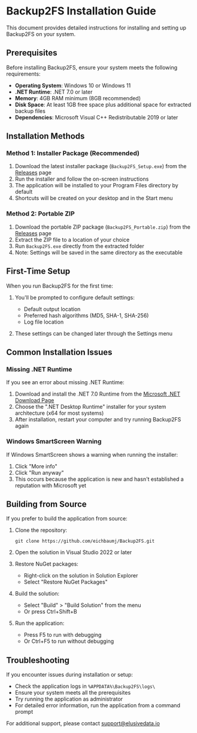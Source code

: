 # Backup2FS Installation Guide

This document provides detailed instructions for installing and setting up Backup2FS on your system.

## Prerequisites

Before installing Backup2FS, ensure your system meets the following requirements:

- **Operating System**: Windows 10 or Windows 11
- **.NET Runtime**: .NET 7.0 or later
- **Memory**: 4GB RAM minimum (8GB recommended)
- **Disk Space**: At least 1GB free space plus additional space for extracted backup files
- **Dependencies**: Microsoft Visual C++ Redistributable 2019 or later

## Installation Methods

### Method 1: Installer Package (Recommended)

1. Download the latest installer package (`Backup2FS_Setup.exe`) from the [Releases](https://github.com/eichbaumj/Backup2FS/releases) page
2. Run the installer and follow the on-screen instructions
3. The application will be installed to your Program Files directory by default
4. Shortcuts will be created on your desktop and in the Start menu

### Method 2: Portable ZIP

1. Download the portable ZIP package (`Backup2FS_Portable.zip`) from the [Releases](https://github.com/eichbaumj/Backup2FS/releases) page
2. Extract the ZIP file to a location of your choice
3. Run `Backup2FS.exe` directly from the extracted folder
4. Note: Settings will be saved in the same directory as the executable

## First-Time Setup

When you run Backup2FS for the first time:

1. You'll be prompted to configure default settings:
   - Default output location
   - Preferred hash algorithms (MD5, SHA-1, SHA-256)
   - Log file location

2. These settings can be changed later through the Settings menu

## Common Installation Issues

### Missing .NET Runtime

If you see an error about missing .NET Runtime:

1. Download and install the .NET 7.0 Runtime from the [Microsoft .NET Download Page](https://dotnet.microsoft.com/download/dotnet/7.0)
2. Choose the ".NET Desktop Runtime" installer for your system architecture (x64 for most systems)
3. After installation, restart your computer and try running Backup2FS again

### Windows SmartScreen Warning

If Windows SmartScreen shows a warning when running the installer:

1. Click "More info"
2. Click "Run anyway"
3. This occurs because the application is new and hasn't established a reputation with Microsoft yet

## Building from Source

If you prefer to build the application from source:

1. Clone the repository:
   ```
   git clone https://github.com/eichbaumj/Backup2FS.git
   ```

2. Open the solution in Visual Studio 2022 or later

3. Restore NuGet packages:
   - Right-click on the solution in Solution Explorer
   - Select "Restore NuGet Packages"

4. Build the solution:
   - Select "Build" > "Build Solution" from the menu
   - Or press Ctrl+Shift+B

5. Run the application:
   - Press F5 to run with debugging
   - Or Ctrl+F5 to run without debugging

## Troubleshooting

If you encounter issues during installation or setup:

- Check the application logs in `%APPDATA%\Backup2FS\logs\`
- Ensure your system meets all the prerequisites
- Try running the application as administrator
- For detailed error information, run the application from a command prompt

For additional support, please contact support@elusivedata.io 
